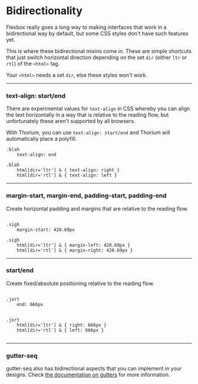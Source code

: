 # Bidirectionality

Flexbox really goes a long way to making interfaces that work in a bidirectional way by default, but some CSS styles don't have such features yet.

This is where these bidirectional mixins come in. These are simple shortcuts that just switch horizontal direction depending on the set `dir` (either `ltr` or `rtl`) of the `<html>` tag.

Your `<html>` needs a set `dir`, else these styles won't work.

---


### text-align: start/end
There are experimental values for `text-align` in CSS whereby you can align the text horizontally in a way that is relative to the reading flow, but unfortunately these aren't supported by all browsers.

With Thorium, you can use `text-align: start/end` and Thorium will automatically place a polyfill.

```
.blah
	text-align: end

.blah
	html[dir='ltr'] & { text-align: right }
	html[dir='rtl'] & { text-align: left }

```

---

### margin-start, margin-end, padding-start, padding-end
Create horizontal padding and margins that are relative to the reading flow.

```

.sigh
	margin-start: 420.69px

.sigh
	html[dir='ltr'] & { margin-left: 420.69px }
	html[dir='rtl'] & { margin-right: 420.69px }

```

---

### start/end

Create fixed/absolute positioning relative to the reading flow.

```

.jort
	end: 666px
	
	
.jort
	html[dir='ltr'] & { right: 666px }
	html[dir='rtl'] & { left: 666px }


```


---

### gutter-seq

gutter-seq also has bidirectional aspects that you can implement in your designs. Check [the documentation on gutters](gutter.md) for more information.